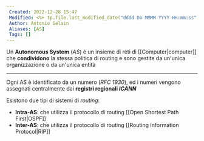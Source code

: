 ```yaml
---
 Created: 2022-12-28 15:47
 Modified: <%+ tp.file.last_modified_date("dddd Do MMMM YYYY HH:mm:ss") %>
 Author: Antonio Gelain
 Aliases: [AS]
 Tags: []
---
```


Un **Autonomous System** (*AS*) è un insieme di reti di [[Computer|computer]] che **condividono** la stessa politica di routing e sono gestite da un'unica organizzazione o da un'unica entità

---

Ogni AS è identificato da un numero (*RFC 1930*), ed i numeri vengono assegnati centralmente dai **registri regionali *ICANN***

Esistono due tipi di sistemi di *routing*:
- **Intra-AS**: che utilizza il protocollo di routing [[Open Shortest Path First|OSPF]]
- **Inter-AS**: che utilizza il protocollo di routing [[Routing Information Protocol|RIP]]